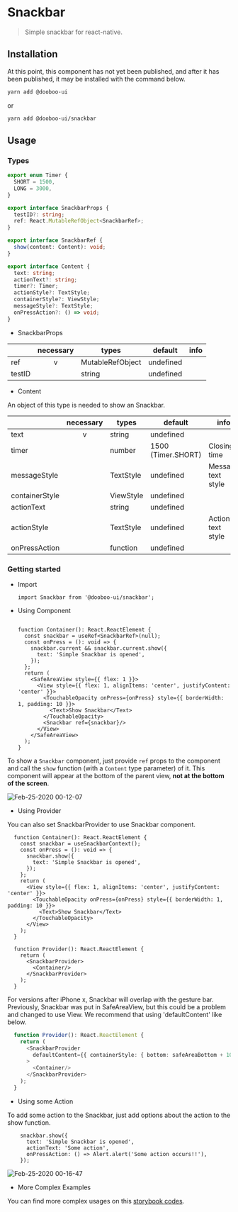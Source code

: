 # Snackbar

> Simple snackbar for react-native.

## Installation

At this point, this component has not yet been published, and after it has been published, it may be installed with the command below.

```sh
yarn add @dooboo-ui
```

or

```sh
yarn add @dooboo-ui/snackbar
```
## Usage
### Types

```ts
export enum Timer {
  SHORT = 1500,
  LONG = 3000,
}

export interface SnackbarProps {
  testID?: string;
  ref: React.MutableRefObject<SnackbarRef>;
}

export interface SnackbarRef {
  show(content: Content): void;
}

export interface Content {
  text: string;
  actionText?: string;
  timer?: Timer;
  actionStyle?: TextStyle;
  containerStyle?: ViewStyle;
  messageStyle?: TextStyle;
  onPressAction?: () => void;
}

```

- SnackbarProps

|         | necessary | types                   | default   | info         |
| ------- | :-------: | ----------------------- | --------- | ------------ |
| ref     |     v     | MutableRefObject        | undefined |              |
| testID  |           | string                  | undefined |              |

- Content

An object of this type is needed to show an Snackbar. 

|                | necessary | types            | default            | info               |
| -------------- | :-------: | ---------------- | ------------------ | ------------------ |
| text           |     v     | string           | undefined          |                    |
| timer          |           | number           | 1500 (Timer.SHORT) | Closing time       |
| messageStyle   |           | TextStyle        | undefined          | Message text style |
| containerStyle |           | ViewStyle        | undefined          |                    |
| actionText     |           | string           | undefined          |                    |
| actionStyle    |           | TextStyle        | undefined          | Action text style  |
| onPressAction  |           | function         | undefined          |                    |

### Getting started

- Import

  ```tsx
  import Snackbar from '@dooboo-ui/snackbar';
  ```

- Using Component
  ```tsx

  function Container(): React.ReactElement {
    const snackbar = useRef<SnackbarRef>(null);
    const onPress = (): void => {
      snackbar.current && snackbar.current.show({
        text: 'Simple Snackbar is opened',
      });
    };
    return (
      <SafeAreaView style={{ flex: 1 }}>
        <View style={{ flex: 1, alignItems: 'center', justifyContent: 'center' }}>
          <TouchableOpacity onPress={onPress} style={{ borderWidth: 1, padding: 10 }}>
            <Text>Show Snackbar</Text>
          </TouchableOpacity>
          <Snackbar ref={snackbar}/>
        </View>
      </SafeAreaView>
    );
  }

  ```

To show a `Snackbar` component, just provide `ref` props to the component and call the `show` function  (with a `Content` type parameter) of it.
This component will appear at the bottom of the parent view, **not at the bottom of the screen**.

![Feb-25-2020 00-12-07](https://user-images.githubusercontent.com/17980230/75164088-961bbb00-5763-11ea-8e89-096b15a3e787.gif)

- Using Provider

You can also set SnackbarProvider to use Snackbar component. 
``` tsx
  function Container(): React.ReactElement {
    const snackbar = useSnackbarContext();
    const onPress = (): void => {
      snackbar.show({
        text: 'Simple Snackbar is opened',
      });
    };
    return (
      <View style={{ flex: 1, alignItems: 'center', justifyContent: 'center' }}>
        <TouchableOpacity onPress={onPress} style={{ borderWidth: 1, padding: 10 }}>
          <Text>Show Snackbar</Text>
        </TouchableOpacity>
      </View>
    );
  }

  function Provider(): React.ReactElement {
    return (
      <SnackbarProvider>
        <Container/>
      </SnackbarProvider>
    );
  }

```
For versions after iPhone x, Snackbar will overlap with the gesture bar. Previously, Snackbar was put in SafeAreaView, but this could be a problem and changed to use View. We recommend that using 'defaultContent' like below.

```typescript
  function Provider(): React.ReactElement {
    return (
      <SnackbarProvider
        defaultContent={{ containerStyle: { bottom: safeAreaBottom + 10 }}}
      >
        <Container/>
      </SnackbarProvider>
    );
  }
```

- Using some Action

To add some action to the Snackbar, just add options about the action to the show function.

``` tsx
    snackbar.show({
      text: 'Simple Snackbar is opened',
      actionText: 'Some action',
      onPressAction: () => Alert.alert('Some action occurs!!'),
    });
```

![Feb-25-2020 00-16-47](https://user-images.githubusercontent.com/17980230/75164429-265a0000-5764-11ea-9c6f-12bf362dc32b.gif)

- More Complex Examples

You can find more complex usages on this [storybook codes](https://dooboolab.github.io/dooboo-ui/?path=/docs/packages-snackbar--page).
